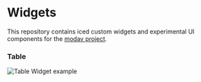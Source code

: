 # Widgets

This repository contains iced custom widgets and experimental UI components for the [modav project](https://github.com/EmmanuelDodoo/modav).

### Table

![Table Widget example](assets/table.gif)
